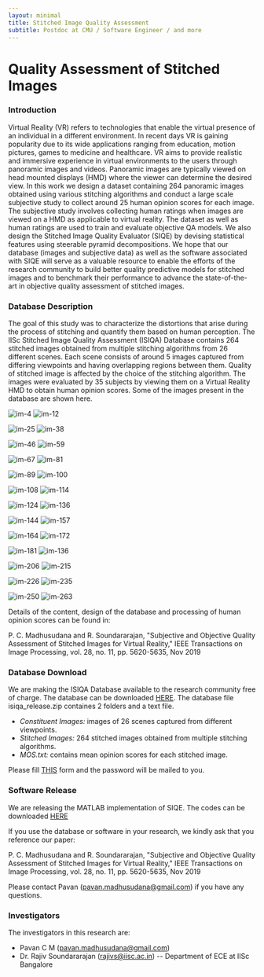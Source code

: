 ```yaml
---
layout: minimal
title: Stitched Image Quality Assessment
subtitle: Postdoc at CMU / Software Engineer / and more
---
```

# Quality Assessment of Stitched Images

### Introduction
Virtual Reality (VR) refers to technologies that enable the virtual presence of an individual in a different environment. In recent days VR is gaining popularity due to its wide applications ranging from education, motion pictures, games to medicine and healthcare. VR aims to provide realistic and immersive experience in virtual environments to the users through panoramic images and videos. Panoramic images are typically viewed on head mounted displays (HMD) where the viewer can determine the desired view. In this work we design a dataset containing 264 panoramic images obtained using various stitching algorithms and conduct a large scale subjective study to collect around 25 human opinion scores for each image. The subjective study involves collecting human ratings when images are viewed on a HMD as applicable to virtual reality. The dataset as well as human ratings are used to train and evaluate objective QA models. We also design
the Stitched Image Quality Evaluator (SIQE) by devising statistical features using steerable pyramid decompositions. We hope that our database (images and subjective data) as well as the software associated with SIQE will serve as a valuable resource to enable the efforts of the research community to build better quality predictive models for stitched images and to benchmark their performance to advance the state-of-the-art in objective quality assessment of stitched images.

### Database Description
The goal of this study was to characterize the distortions that arise during the process of stitching and quantify them based on human perception. The IISc Stitched Image Quality Assessment (ISIQA) Database contains 264 stitched images obtained from multiple stitching algorithms from 26 different scenes. Each scene consists of around 5 images captured from differing viewpoints and having overlapping regions between them. Quality of stitched image is affected by the choice of the stitching algorithm. The images were evaluated by 35 subjects by viewing them on a Virtual Reality HMD to obtain human opinion scores. Some of the images present in the database are shown here.


![im-4](https://github.com/pavancm/stitched-qa/blob/master/img/4.jpg?raw=true "MOS - 27.77") ![im-12](https://github.com/pavancm/stitched-qa/blob/master/img/12.jpg?raw=true "MOS - 42.87")

![im-25](https://github.com/pavancm/stitched-qa/blob/master/img/25.jpg?raw=true "MOS - 53.89") ![im-38](https://github.com/pavancm/stitched-qa/blob/master/img/38.jpg?raw=true "MOS - 22.40")

![im-46](https://github.com/pavancm/stitched-qa/blob/master/img/46.jpg?raw=true "MOS - 34.11") ![im-59](https://github.com/pavancm/stitched-qa/blob/master/img/59.jpg?raw=true "MOS - 52.59")

![im-67](https://github.com/pavancm/stitched-qa/blob/master/img/67.jpg?raw=true "MOS - 67.32") ![im-81](https://github.com/pavancm/stitched-qa/blob/master/img/81.jpg?raw=true "MOS - 33.33")

![im-89](https://github.com/pavancm/stitched-qa/blob/master/img/89.jpg?raw=true "MOS - 63.07") ![im-100](https://github.com/pavancm/stitched-qa/blob/master/img/100.jpg?raw=true "MOS - 29.9")

![im-108](https://github.com/pavancm/stitched-qa/blob/master/img/108.jpg?raw=true "MOS - 55.06") ![im-114](https://github.com/pavancm/stitched-qa/blob/master/img/114.jpg?raw=true "MOS - 56.87")

![im-124](https://github.com/pavancm/stitched-qa/blob/master/img/124.jpg?raw=true "MOS - 59.74") ![im-136](https://github.com/pavancm/stitched-qa/blob/master/img/136.jpg?raw=true "MOS - 63.76")

![im-144](https://github.com/pavancm/stitched-qa/blob/master/img/144.jpg?raw=true "MOS - 58.33") ![im-157](https://github.com/pavancm/stitched-qa/blob/master/img/157.jpg?raw=true "MOS - 67.27")

![im-164](https://github.com/pavancm/stitched-qa/blob/master/img/164.jpg?raw=true "MOS - 65.55") ![im-172](https://github.com/pavancm/stitched-qa/blob/master/img/172.jpg?raw=true "MOS - 63.68")

![im-181](https://github.com/pavancm/stitched-qa/blob/master/img/181.jpg?raw=true "MOS - 41.18") ![im-136](https://github.com/pavancm/stitched-qa/blob/master/img/198.jpg?raw=true "MOS - 53.50")

![im-206](https://github.com/pavancm/stitched-qa/blob/master/img/206.jpg?raw=true "MOS - 53.92") ![im-215](https://github.com/pavancm/stitched-qa/blob/master/img/215.jpg?raw=true "MOS - 57.71")

![im-226](https://github.com/pavancm/stitched-qa/blob/master/img/226.jpg?raw=true "MOS - 21.23") ![im-235](https://github.com/pavancm/stitched-qa/blob/master/img/235.jpg?raw=true "MOS - 59.44")

![im-250](https://github.com/pavancm/stitched-qa/blob/master/img/250.jpg?raw=true "MOS - 36.33") ![im-263](https://github.com/pavancm/stitched-qa/blob/master/img/263.jpg?raw=true "MOS - 70.32")

Details of the content, design of the database and processing of human opinion scores can be found in:

P. C. Madhusudana and R. Soundararajan, "Subjective and Objective Quality Assessment of Stitched Images for Virtual Reality," IEEE Transactions on Image Processing, vol. 28, no. 11, pp. 5620-5635, Nov 2019

### Database Download
We are making the ISIQA Database available to the research community free of charge. The database can be downloaded [HERE](http://ece.iisc.ac.in/~rajivs/databases/isiqa_release.zip). The database file isiqa_release.zip containes 2 folders and a text file.

- *Constituent Images:* images of 26 scenes captured from different viewpoints.
- *Stitched Images:* 264 stitched images obtained from multiple stitching algorithms.
- *MOS.txt:* contains mean opinion scores for each stitched image.

Please fill [THIS](https://goo.gl/forms/9ghT7Vu9pThhlNo93) form and the password will be mailed to you.

### Software Release
We are releasing the MATLAB implementation of SIQE. The codes can be downloaded [HERE](https://github.com/pavancm/Stitched-Image-Quality-Evaluator)

If you use the database or software in your research, we kindly ask that you reference our paper:

P. C. Madhusudana and R. Soundararajan, "Subjective and Objective Quality Assessment of Stitched Images for Virtual Reality," IEEE Transactions on Image Processing, vol. 28, no. 11, pp. 5620-5635, Nov 2019

Please contact Pavan (pavan.madhusudana@gmail.com) if you have any questions.

### Investigators
The investigators in this research are:

- Pavan C M (pavan.madhusudana@gmail.com)
- Dr. Rajiv Soundararajan (rajivs@iisc.ac.in) -- Department of ECE at IISc Bangalore

